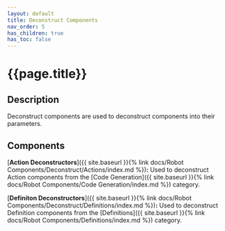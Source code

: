 ```yaml
---
layout: default
title: Deconstruct Components
nav_order: 5
has_children: true
has_toc: false
---
```


# **{{page.title}}**

## **Description**

Deconstruct components are used to deconstruct components into their parameters.

## **Components**

[**Action Deconstructors**]({{ site.baseurl }}{% link docs/Robot Components/Deconstruct/Actions/index.md %})**:** Used to deconstruct Action components from the [Code Generation]({{ site.baseurl }}{% link docs/Robot Components/Code Generation/index.md %}) category.

[**Definiton Deconstructors**]({{ site.baseurl }}{% link docs/Robot Components/Deconstruct/Definitions/index.md %})**:** Used to deconstruct Definition components from the [Definitions]({{ site.baseurl }}{% link docs/Robot Components/Definitions/index.md %}) category.

